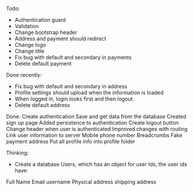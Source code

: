 Todo:
- Authentication guard
- Validation
- Change bootstrap header
- Address and payment should redirect
- Change logo
- Change title
- Fix bug with default and secondary in payments
- Delete default payment

Done recently:
- Fix bug with default and secondary in address
- Profile settings should upload when the information is loaded
- When logged in, login looks first and then logout
- Delete default address

Done:
Create authentication
Save and get data from the database
Created sign up page
Added persistence to authentication
Create logout button
Change header when user is authenticated
Improved changes with routing
Link user information to server
Mobile phone number
Breadcrumbs
Fake payment address
Put all profile info into profile folder




Thinking:
- Create a database Users, which has an object for user Ids, the user ids have:

Full Name
Email
username
Physical address
shipping address

